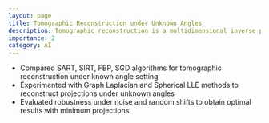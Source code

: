 ```yaml
---
layout: page
title: Tomographic Reconstruction under Unknown Angles
description: Tomographic reconstruction is a multidimensional inverse problem to reconstruct a specific system from finite number of projections. We estimate the optimal number of projections needed when projection angles are unknown
importance: 2
category: AI
---
```



- Compared SART, SIRT, FBP, SGD algorithms for tomographic reconstruction under known angle setting
- Experimented with Graph Laplacian and Spherical LLE methods to reconstruct projections under unknown angles
- Evaluated robustness under noise and random shifts to obtain optimal results with minimum projections
